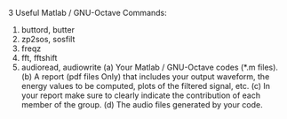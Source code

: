 3 Useful Matlab / GNU-Octave Commands:
1. buttord, butter
2. zp2sos, sosfilt
3. freqz
4. fft, fftshift
5. audioread, audiowrite
(a) Your Matlab / GNU-Octave codes (*.m files).
(b) A report (pdf files Only) that includes your output waveform, the energy values to be computed,
plots of the filtered signal, etc.
(c) In your report make sure to clearly indicate the contribution of each member of the group.
(d) The audio files generated by your code.
